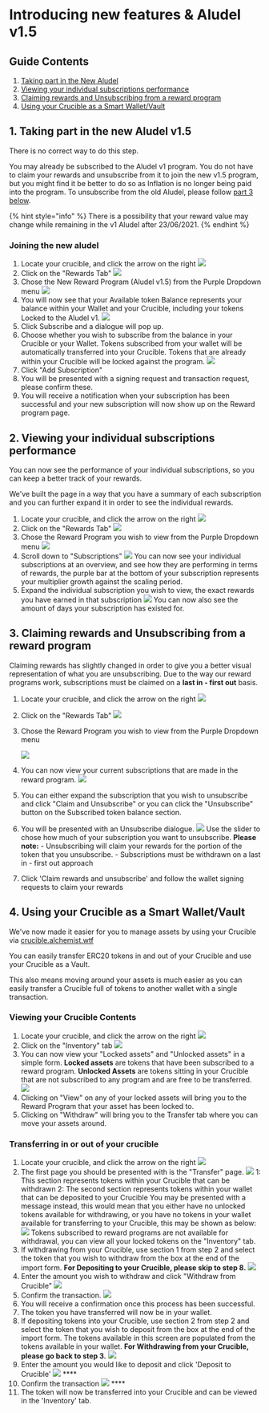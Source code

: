 # Introducing new features & Aludel v1.5

## Guide Contents

1. [Taking part in the New Aludel](introducing-new-features-and-aludel-v1.5.md#1-taking-part-in-the-new-aludel-v-1-5)
2. [Viewing your individual subscriptions performance](introducing-new-features-and-aludel-v1.5.md#2-viewing-your-individual-subscriptions-performance)
3. [Claiming rewards and Unsubscribing from a reward program](introducing-new-features-and-aludel-v1.5.md#3-claiming-rewards-and-unsubscribing-from-a-reward-program)
4. [Using your Crucible as a Smart Wallet/Vault](introducing-new-features-and-aludel-v1.5.md#4-using-your-crucible-as-a-smart-wallet-vault)

## 1. Taking part in the new Aludel v1.5

There is no correct way to do this step.

You may already be subscribed to the Aludel v1 program. You do not have to claim your rewards and unsubscribe from it to join the new v1.5 program, but you might find it be better to do so as Inflation is no longer being paid into the program. To unsubscribe from the old Aludel, please follow [part 3 below](introducing-new-features-and-aludel-v1.5.md#3-claiming-rewards-and-unsubscribing-from-a-reward-program).

{% hint style="info" %}
There is a possibility that your reward value may change while remaining in the v1 Aludel after 23/06/2021.
{% endhint %}

### Joining the new aludel

1. Locate your crucible, and click the arrow on the right  ![](../../.gitbook/assets/screenshot-2021-06-22-at-14.34.42.png)  
2. Click on the "Rewards Tab"  ![](../../.gitbook/assets/screenshot-2021-06-22-at-15.34.49.png)  
3. Chose the New Reward Program \(Aludel v1.5\) from the Purple Dropdown menu  ![](../../.gitbook/assets/screenshot-2021-06-22-at-16.15.13.png)  
4. You will now see that your Available token Balance represents your balance within your Wallet and your Crucible, including your tokens Locked to the Aludel v1. ![](../../.gitbook/assets/screenshot-2021-06-22-at-16.33.43.png)  
5. Click Subscribe and a dialogue will pop up.  
6. Choose whether you wish to subscribe from the balance in your Crucible or your Wallet. Tokens subscribed from your wallet will be automatically transferred into your Crucible. Tokens that are already within your Crucible will be locked against the program. ![](../../.gitbook/assets/screenshot-2021-06-22-at-17.15.24.png)  
7. Click "Add Subscription" 
8. You will be presented with a signing request and transaction request, please confirm these. 
9. You will receive a notification when your subscription has been successful and your new subscription will now show up on the Reward program page. 

## 2. Viewing your individual subscriptions performance

You can now see the performance of your individual subscriptions, so you can keep a better track of your rewards.

We've built the page in a way that you have a summary of each subscription and you can further expand it in order to see the individual rewards.

1. Locate your crucible, and click the arrow on the right  ![](../../.gitbook/assets/screenshot-2021-06-22-at-14.34.42.png)  
2. Click on the "Rewards Tab"  ![](../../.gitbook/assets/screenshot-2021-06-22-at-15.34.49.png)  
3. Chose the Reward Program you wish to view from the Purple Dropdown menu  ![](../../.gitbook/assets/screenshot-2021-06-22-at-16.15.13.png) 
4. Scroll down to "Subscriptions"  ![](../../.gitbook/assets/screenshot-2021-06-22-at-15.56.19.png)   You can now see your individual subscriptions at an overview, and see how they are performing in terms of rewards, the purple bar at the bottom of your subscription represents your multiplier growth against the scaling period. 
5. Expand the individual subscription you wish to view, the exact rewards you have earned in that subscription  ![](../../.gitbook/assets/screenshot-2021-06-22-at-15.56.57.png)   You can now also see the amount of days your subscription has existed for.

## 3. Claiming rewards and Unsubscribing from a reward program

Claiming rewards has slightly changed in order to give you a better visual representation of what you are unsubscribing. Due to the way our reward programs work, subscriptions must be claimed on a **last in - first out** basis. 

1. Locate your crucible, and click the arrow on the right  ![](../../.gitbook/assets/screenshot-2021-06-22-at-14.34.42.png)  
2. Click on the "Rewards Tab"  ![](../../.gitbook/assets/screenshot-2021-06-22-at-15.34.49.png)  
3. Chose the Reward Program you wish to view from the Purple Dropdown menu 

   ![](../../.gitbook/assets/screenshot-2021-06-22-at-16.15.13.png)  

4. You can now view your current subscriptions that are made in the reward program.  ![](../../.gitbook/assets/screenshot-2021-06-22-at-15.59.42.png)  
5. You can either expand the subscription that you wish to unsubscribe and click "Claim and Unsubscribe" or you can click the "Unsubscribe" button on the Subscribed token balance section. 
6. You will be presented with an Unsubscribe dialogue.  ![](../../.gitbook/assets/screenshot-2021-06-22-at-16.00.57.png)   Use the slider to chose how much of your subscription you want to unsubscribe.  **Please note:** - Unsubscribing will claim your rewards for the portion of the token that you unsubscribe. - Subscriptions must be withdrawn on a last in - first out approach 
7. Click 'Claim rewards and unsubscribe' and follow the wallet signing requests to claim your rewards

## 4. Using your Crucible as a Smart Wallet/Vault

We've now made it easier for you to manage assets by using your Crucible via [crucible.alchemist.wtf](https://crucible.alchemist.wtf)

You can easily transfer ERC20 tokens in and out of your Crucible and use your Crucible as a Vault.

This also means moving around your assets is much easier as you can easily transfer a Crucible full of tokens to another wallet with a single transaction.

### Viewing your Crucible Contents

1. Locate your crucible, and click the arrow on the right  ![](../../.gitbook/assets/screenshot-2021-06-22-at-14.34.42.png)  
2. Click on the "Inventory" tab  ![](../../.gitbook/assets/screenshot-2021-06-22-at-16.06.15.png)  
3. You can now view your "Locked assets" and "Unlocked assets" in a simple form.  **Locked assets** are tokens that have been subscribed to a reward program. **Unlocked Assets** are tokens sitting in your Crucible that are not subscribed to any program and are free to be transferred.   ![](../../.gitbook/assets/screenshot-2021-06-23-at-23.59.42.png)  
4. Clicking on "View" on any of your locked assets will bring you to the Reward Program that your asset has been locked to. 
5. Clicking on "Withdraw" will bring you to the Transfer tab where you can move your assets around.

### Transferring in or out of your crucible

1. Locate your crucible, and click the arrow on the right  ![](../../.gitbook/assets/screenshot-2021-06-22-at-14.34.42.png)  
2. The first page you should be presented with is the "Transfer" page.  ![](../../.gitbook/assets/screenshot-2021-06-22-at-14.44.02.png)   1: This section represents tokens within your Crucible that can be withdrawn 2: The second section represents tokens within your wallet that can be deposited to your Crucible  You may be presented with a message instead, this would mean that you either have no unlocked tokens available for withdrawing, or you have no tokens in your wallet available for transferring to your Crucible, this may be shown as below: ![](../../.gitbook/assets/screenshot-2021-06-22-at-14.53.10.png)   Tokens subscribed to reward programs are not available for withdrawal, you can view all your locked tokens on the "Inventory" tab. 
3. If withdrawing from your Crucible, use section 1 from step 2 and select the token that you wish to withdraw from the box at the end of the import form. **For Depositing to your Crucible, please skip to step 8.** ![](../../.gitbook/assets/screenshot-2021-06-22-at-15.00.48.png)  
4. Enter the amount you wish to withdraw and click "Withdraw from Crucible"  ![](../../.gitbook/assets/screenshot-2021-06-22-at-15.02.33.png)  
5. Confirm the transaction. ![](../../.gitbook/assets/screenshot-2021-06-22-at-15.03.28.png)  
6. You will receive a confirmation once this process has been successful. 
7. The token you have transferred will now be in your wallet. 
8. If depositing tokens into your Crucible, use section 2 from step 2 and select the token that you wish to deposit from the box at the end of the import form. The tokens available in this screen are populated from the tokens available in your wallet. **For Withdrawing from your Crucible, please go back to step 3.** ![](../../.gitbook/assets/screenshot-2021-06-22-at-15.15.17.png) 
9. Enter the amount you would like to deposit and click 'Deposit to Crucible' ![](../../.gitbook/assets/screenshot-2021-06-22-at-15.16.18.png)  ****
10. Confirm the transaction ![](../../.gitbook/assets/screenshot-2021-06-22-at-15.20.41.png)  ****
11. The token will now be transferred into your Crucible and can be viewed in the 'Inventory' tab.





